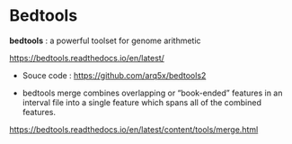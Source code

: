# Bedtools
**bedtools** : a powerful toolset for genome arithmetic

<https://bedtools.readthedocs.io/en/latest/>

- Souce code : <https://github.com/arq5x/bedtools2>

- bedtools merge combines overlapping or “book-ended” features in an interval file into a single feature which spans all of the combined features.

<https://bedtools.readthedocs.io/en/latest/content/tools/merge.html>
